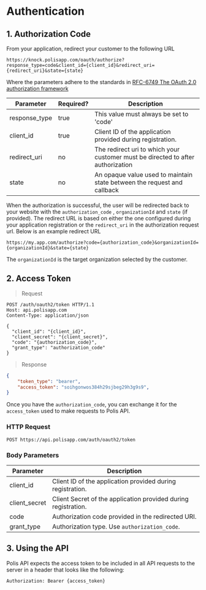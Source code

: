 # Authentication

## 1. Authorization Code

From your application, redirect your customer to the following URL

`https://knock.polisapp.com/oauth/authorize?response_type=code&client_id={client_id}&redirect_uri={redirect_uri}&state={state}`

Where the parameters adhere to the standards in [RFC-6749 The OAuth 2.0 authorization framework](https://tools.ietf.org/html/rfc6749#section-4.1.1)

Parameter | Required? | Description
--------- | -------- | -----------
response_type | true |This value must always be set to 'code' 
client_id | true |Client ID of the application provided during registration.
redirect_uri | no | The redirect uri to which your customer must be directed to after authorization
state | no | An opaque value used to maintain state between the request and callback


When the authorization is successful, the user will be redirected back to your website with the `authorization_code` , `organizationId` and `state` (if provided). The redirect URL is based on either the one configured during your application registration or the `redirect_uri` in the authorization request url. Below is an example redirect URL


`https://my.app.com/authorize?code={authorization_code}&organizationId={organizationId}&state={state}`

The `organizationId` is the target organization selected by the customer.

## 2. Access Token

> Request

```http
POST /auth/oauth2/token HTTP/1.1
Host: api.polisapp.com
Content-Type: application/json

{
  "client_id": "{client_id}",
  "client_secret": "{client_secret}",
  "code": "{authorization_code}",
  "grant_type": "authorization_code"
}
```

> Response

```json
{
    "token_type": "bearer",
    "access_token": "soihgonwos384h29sjbeg29h3g9s9",
}
```

Once you have the `authorization_code`, you can exchange it for the `access_token` used to make requests to Polis API.

### HTTP Request

`POST https://api.polisapp.com/auth/oauth2/token`

### Body Parameters

Parameter | Description
--------- | -----------
client_id | Client ID of the application provided during registration.
client_secret | Client Secret of the application provided during registration.
code | Authorization code provided in the redirected URI.
grant_type | Authorization type. Use `authorization_code`.

## 3. Using the API

Polis API expects the access token to be included in all API requests to the server in a header that looks like the following:

`Authorization: Bearer {access_token}`
